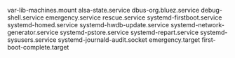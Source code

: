 var-lib-machines.mount
alsa-state.service
dbus-org.bluez.service
debug-shell.service
emergency.service
rescue.service
systemd-firstboot.service
systemd-homed.service
systemd-hwdb-update.service
systemd-network-generator.service
systemd-pstore.service
systemd-repart.service
systemd-sysusers.service
systemd-journald-audit.socket
emergency.target
first-boot-complete.target

